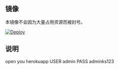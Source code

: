 

## 镜像

本镜像不会因为大量占用资源而被封号。

[![Deploy](https://www.herokucdn.com/deploy/button.png)](https://dashboard.heroku.com/new?template=https://github.com/uuu-mp4/heroku-ttyd)

## 说明
open you herokuapp 
USER admin
PASS adminks123


